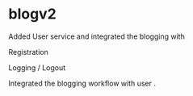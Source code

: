 # blogv2
 
Added User service and integrated the blogging with 

Registration

Logging / Logout

Integrated the blogging workflow with user .
